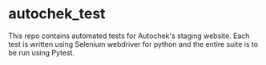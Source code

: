 # autochek_test

This repo contains automated tests for Autochek's staging website.
Each test is written using Selenium webdriver for python and the entire suite is to be run using Pytest.
